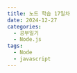 ```yaml
---
title: 노드 학습 17일차
date: 2024-12-27
categories:
  - 공부일기
  - Node.js
tags:
  - Node
  - javascript
---
```

